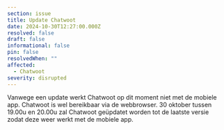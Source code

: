 ```yaml
---
section: issue
title: Update Chatwoot
date: 2024-10-30T12:27:00.000Z
resolved: false
draft: false
informational: false
pin: false
resolvedWhen: ""
affected:
  - Chatwoot
severity: disrupted
---
```

Vanwege een update werkt Chatwoot op dit moment niet met de mobiele app. Chatwoot is wel bereikbaar via de webbrowser. 30 oktober tussen 19.00u en 20.00u zal Chatwoot geüpdatet worden tot de laatste versie zodat deze weer werkt met de mobiele app.